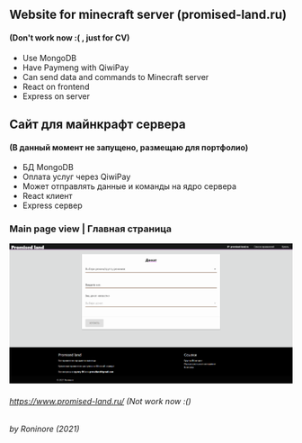 ## Website for minecraft server (promised-land.ru)
#### (Don't work now :( , just for CV)
 - Use MongoDB
 - Have Paymeng with QiwiPay
 - Can send data and commands to Minecraft server
 - React on frontend
 - Express on server


## Сайт для майнкрафт сервера
#### (В данный момент не запущено, размещаю для портфолио)
  - БД MongoDB
  - Оплата услуг через QiwiPay
  - Может отправлять данные и команды на ядро сервера
  - React клиент
  - Express сервер
 
 
### Main page view | Главная страница
![Main page](examples/mainView.png)

###### https://www.promised-land.ru/ (Not work now :()
###### by Roninore (2021)
